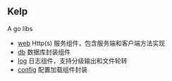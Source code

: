 Kelp
----

A go libs

- [web](./web) Http(s) 服务组件，包含服务端和客户端方法实现
- [db](./db) 数据库封装组件
- [log](./log) 日志组件，支持分级输出和文件轮转
- [config](./config) 配置加载组件封装
